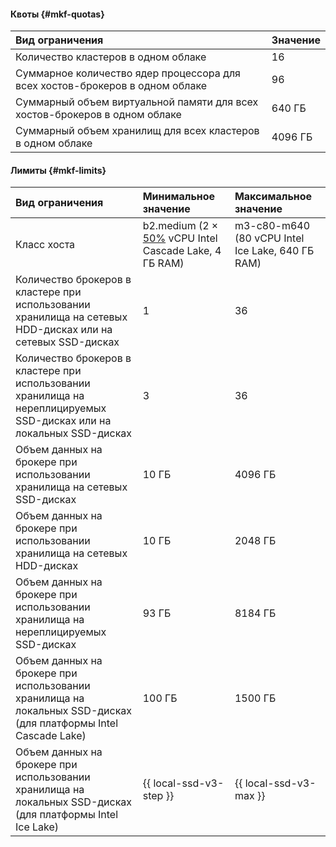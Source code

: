 #### Квоты {#mkf-quotas}

| Вид ограничения                                                              | Значение |
|:-----------------------------------------------------------------------------|:---------|
| Количество кластеров в одном облаке                                          | 16       |
| Суммарное количество ядер процессора для всех хостов-брокеров в одном облаке | 96       |
| Суммарный объем виртуальной памяти для всех хостов-брокеров в одном облаке   | 640 ГБ   |
| Суммарный объем хранилищ для всех кластеров в одном облаке                   | 4096 ГБ  |


#### Лимиты {#mkf-limits}

| Вид ограничения                                                                                                      | Минимальное значение                                                                                  | Максимальное значение                            |
|:---------------------------------------------------------------------------------------------------------------------|:------------------------------------------------------------------------------------------------------|:-------------------------------------------------|
| Класс хоста                                                                                                          | b2.medium (2 × [50%](../../compute/concepts/performance-levels.md) vCPU Intel Cascade Lake, 4 ГБ RAM) | m3-c80-m640 (80 vCPU Intel Ice Lake, 640 ГБ RAM) |
| Количество брокеров в кластере при использовании хранилища на сетевых HDD-дисках или на сетевых SSD-дисках           | 1                                                                                                     | 36                                               |
| Количество брокеров в кластере при использовании хранилища на нереплицируемых SSD-дисках или на локальных SSD-дисках | 3                                                                                                     | 36                                               |
| Объем данных на брокере при использовании хранилища на сетевых SSD-дисках                                            | 10 ГБ                                                                                                 | 4096 ГБ                                          |
| Объем данных на брокере при использовании хранилища на сетевых HDD-дисках                                            | 10 ГБ                                                                                                 | 2048 ГБ                                          |
| Объем данных на брокере при использовании хранилища на нереплицируемых SSD-дисках                                    | 93 ГБ                                                                                                 | 8184 ГБ                                          |
| Объем данных на брокере при использовании хранилища на локальных SSD-дисках (для платформы Intel Cascade Lake)       | 100 ГБ                                                                                                | 1500 ГБ                                          |
| Объем данных на брокере при использовании хранилища на локальных SSD-дисках (для платформы Intel Ice Lake)           | {{ local-ssd-v3-step }}                                                                               | {{ local-ssd-v3-max }}                           |
